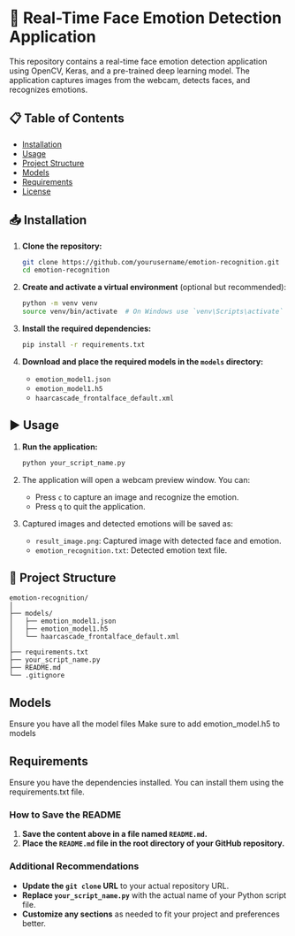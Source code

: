 # 📸 Real-Time Face Emotion Detection Application

This repository contains a real-time face emotion detection application using OpenCV, Keras, and a pre-trained deep learning model. The application captures images from the webcam, detects faces, and recognizes emotions.

## 📋 Table of Contents
- [Installation](#installation)
- [Usage](#usage)
- [Project Structure](#project-structure)
- [Models](#models)
- [Requirements](#requirements)
- [License](#license)

## 📥 Installation

1. **Clone the repository:**
    ```bash
    git clone https://github.com/yourusername/emotion-recognition.git
    cd emotion-recognition
    ```

2. **Create and activate a virtual environment** (optional but recommended):
    ```bash
    python -m venv venv
    source venv/bin/activate  # On Windows use `venv\Scripts\activate`
    ```

3. **Install the required dependencies:**
    ```bash
    pip install -r requirements.txt
    ```

4. **Download and place the required models in the `models` directory:**
    - `emotion_model1.json`
    - `emotion_model1.h5`
    - `haarcascade_frontalface_default.xml`

## ▶️ Usage

1. **Run the application:**
    ```bash
    python your_script_name.py
    ```

2. The application will open a webcam preview window. You can:
    - Press `c` to capture an image and recognize the emotion.
    - Press `q` to quit the application.

3. Captured images and detected emotions will be saved as:
    - `result_image.png`: Captured image with detected face and emotion.
    - `emotion_recognition.txt`: Detected emotion text file.

## 📂 Project Structure

```plaintext
emotion-recognition/
│
├── models/
│   ├── emotion_model1.json
│   ├── emotion_model1.h5
│   └── haarcascade_frontalface_default.xml
│
├── requirements.txt
├── your_script_name.py
├── README.md
└── .gitignore
```

## Models
Ensure you have all the model files
Make sure to add emotion_model.h5 to models

## Requirements
Ensure you have the dependencies installed. You can install them using the requirements.txt file.

### How to Save the README

1. **Save the content above in a file named `README.md`.**
2. **Place the `README.md` file in the root directory of your GitHub repository.**

### Additional Recommendations

- **Update the `git clone` URL** to your actual repository URL.
- **Replace `your_script_name.py`** with the actual name of your Python script file.
- **Customize any sections** as needed to fit your project and preferences better.

